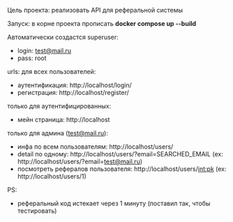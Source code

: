 Цель проекта: реализовать API для реферальной системы

Запуск: в корне проекта прописать **docker compose up --build**

Автоматически создастся superuser: 
  - login: test@mail.ru
  - pass: root

urls:
для всех пользователей:
  - аутентификация: http://localhost/login/    
  - регистрация: http://localhost/register/
    
только для аутентифицированных:
  - мейн страница: http://localhost

только для админа (test@mail.ru):
  - инфа по всем пользователям: http://localhost/users/
  - detail по одному: http://localhost/users/?email=SEARCHED_EMAIL (ex: http://localhost/users/?email=test@mail.ru)
  - посмотреть рефералов пользователя: http://localhost/users/<int:pk> (ex: http://localhost/users/1)
    

PS: 
  - реферальный код истекает через 1 минуту (поставил так, чтобы тестировать)
